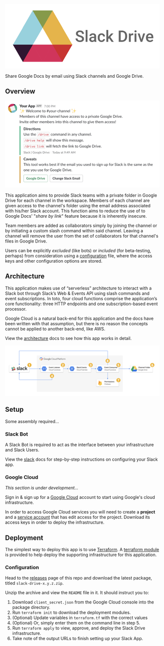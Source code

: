 <img src="https://github.com/amancevice/slack-drive/raw/master/docs/images/logo.png" width=512>

Share Google Docs by email using Slack channels and Google Drive.

## Overview

![welcome](./docs/images/welcome.png)

This application aims to provide Slack teams with a private folder in Google Drive for each channel in the workspace. Members of each channel are given access to the channel's folder using the email address associated with his/her Slack account. This function aims to reduce the use of to Google Docs' "_share by link_" feature because it is inherently insecure.

Team members are added as collaborators simply by joining the channel or by initiating a custom slash command within said channel. Leaving a channel will remove the user from the set of collaborators for that channel's files in Google Drive.

Users can be explicitly _excluded_ (like bots) or _included_ (for beta-testing, perhaps) from consideration using a [configuration](./config.example.json) file, where the access keys and other configuration options are stored.

## Architecture

This application makes use of “serverless” architecture to interact with a Slack bot through Slack’s Web & Events API using slash commands and event subscriptions. In toto, four cloud functions comprise the application’s core functionality: three HTTP endpoints and one subscription-based event processor.

Google Cloud is a natural back-end for this application and the docs have been written with that assumption, but there is no reason the concepts cannot be applied to another back-end, like AWS.

View the [architecture](https://github.com/amancevice/slack-drive/blob/master/docs/arch.md) docs to see how this app works in detail.

![event workflow](./docs/images/event.png)

## Setup

Some assembly required...

### Slack Bot

A Slack Bot is required to act as the interface between your infrastructure and Slack Users.

View the [slack](https://github.com/amancevice/slack-drive/blob/master/docs/slack.md) docs for step-by-step instructions on configuring your Slack app.

### Google Cloud

_This section is under development..._

Sign in & sign up for a [Google Cloud](https://cloud.google.com) account to start using Google's cloud infrastructure.

In order to access Google Cloud services you will need to create a **project** and a [service account](https://cloud.google.com/iam/docs/service-accounts) that has edit access for the project. Download its access keys in order to deploy the infrastructure.

## Deployment

The simplest way to deploy this app is to use [Terraform](https://www.terraform.io). A [terraform module](https://registry.terraform.io/modules/amancevice/slack-drive/google) is provided to help deploy the supporting infrastructure for this application.

### Configuration

Head to the [releases](https://github.com/amancevice/slack-drive/releases) page of this repo and download the latest package, titled `slack-drive-x.y.z.zip`.

Unzip the archive and view the `README` file in it. It should instruct you to:

1. Download `client_secret.json` from the Google Cloud console into the package directory.
2. Run `terraform init` to download the deployment modules.
3. (Optional) Update variables in `terraform.tf` with the correct values
4. (Optional) Or, simply enter them on the command line in step 5.
5. Run `terraform apply` to view, approve, and deploy the Slack Drive infrastructure.
6. Take note of the output URLs to finish setting up your Slack App.
